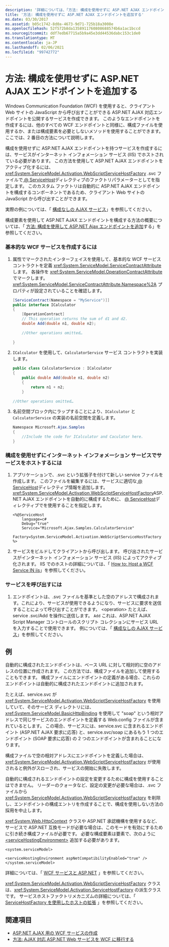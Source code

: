 ```yaml
---
description: '詳細については、「方法: 構成を使用せずに ASP.NET AJAX エンドポイントを追加する」を参照してください。'
title: '方法: 構成を使用せずに ASP.NET AJAX エンドポイントを追加する'
ms.date: 03/30/2017
ms.assetid: b05c1742-8d0a-4673-9d71-725b18a3008e
ms.openlocfilehash: 52f572b8da1358911760808688574b6a1ac1bccd
ms.sourcegitcommit: ddf7edb67715a5b9a45e3dd44536dabc153c1de0
ms.translationtype: MT
ms.contentlocale: ja-JP
ms.lasthandoff: 02/06/2021
ms.locfileid: "99742772"
---
```

# <a name="how-to-add-an-aspnet-ajax-endpoint-without-using-configuration"></a>方法: 構成を使用せずに ASP.NET AJAX エンドポイントを追加する

Windows Communication Foundation (WCF) を使用すると、クライアント Web サイトの JavaScript から呼び出すことができる ASP.NET AJAX 対応エンドポイントを公開するサービスを作成できます。 このようなエンドポイントを作成するには、他のすべての WCF エンドポイントと同様に、構成ファイルを使用するか、または構成要素を必要としないメソッドを使用することができます。 ここでは、2 番目の方法について説明します。  
  
 構成を使用せずに ASP.NET AJAX エンドポイントを持つサービスを作成するには、サービスがインターネット インフォメーション サービス (IIS) でホストされている必要があります。 この方法を使用して ASP.NET AJAX エンドポイントをアクティブ化するには、 <xref:System.ServiceModel.Activation.WebScriptServiceHostFactory> .svc ファイルで[ \@ ServiceHost](../../configure-apps/file-schema/wcf-directive/servicehost.md)ディレクティブのファクトリパラメーターとしてを指定します。 このカスタム ファクトリは自動的に ASP.NET AJAX エンドポイントを構成するコンポーネントであるため、クライアント Web サイトの JavaScript から呼び出すことができます。  
  
 実際の例については、「 [構成なしの AJAX サービス](../samples/ajax-service-without-configuration.md)」を参照してください。  
  
 構成要素を使用して ASP.NET AJAX エンドポイントを構成する方法の概要については、「 [方法: 構成を使用して ASP.NET Ajax エンドポイントを追加](how-to-use-configuration-to-add-an-aspnet-ajax-endpoint.md)する」を参照してください。  
  
### <a name="to-create-a-basic-wcf-service"></a>基本的な WCF サービスを作成するには  
  
1. 属性でマークされたインターフェイスを使用して、基本的な WCF サービスコントラクトを定義 <xref:System.ServiceModel.ServiceContractAttribute> します。 各操作を <xref:System.ServiceModel.OperationContractAttribute> でマークします。 <xref:System.ServiceModel.ServiceContractAttribute.Namespace%2A> プロパティが設定されていることを確認します。  
  
    ```csharp  
    [ServiceContract(Namespace = "MyService")]]  
    public interface ICalculator  
    {  
        [OperationContract]  
        // This operation returns the sum of d1 and d2.  
        double Add(double n1, double n2);  
  
        //Other operations omitted…  
  
    }  
    ```  
  
2. `ICalculator` を使用して、`CalculatorService` サービス コントラクトを実装します。  
  
    ```csharp  
    public class CalculatorService : ICalculator  
    {  
        public double Add(double n1, double n2)  
        {  
            return n1 + n2;  
        }  
  
    //Other operations omitted…  
    ```  
  
3. 名前空間ブロック内にラップすることにより、`ICalculator` と `CalculatorService` の実装の名前空間を定義します。  
  
    ```csharp  
    Namespace Microsoft.Ajax.Samples  
    {  
        //Include the code for ICalculator and Caculator here.  
    }  
    ```  
  
### <a name="to-host-the-service-in-internet-information-services-without-configuration"></a>構成を使用せずにインターネット インフォメーション サービスでサービスをホストするには  
  
1. アプリケーションで、.svc という拡張子を付けて新しい service ファイルを作成します。 このファイルを編集するには、サービスに適切な[ \@ ServiceHost](../../configure-apps/file-schema/wcf-directive/servicehost.md)ディレクティブ情報を追加します。 <xref:System.ServiceModel.Activation.WebScriptServiceHostFactory>ASP.NET AJAX エンドポイントを自動的に構成するために、 [ \@ ServiceHost](../../configure-apps/file-schema/wcf-directive/servicehost.md)ディレクティブでを使用することを指定します。  
  
    ```text
    <%@ServiceHost
        language=c#
        Debug="true"
        Service="Microsoft.Ajax.Samples.CalculatorService"  
        Factory=System.ServiceModel.Activation.WebScriptServiceHostFactory  
    %>  
    ```  
  
2. サービスをビルドしてクライアントから呼び出します。 呼び出されたサービスがインターネット インフォメーション サービス (IIS) によってアクティブ化されます。 IIS でのホストの詳細については、「 [How to: Host a WCF Service IN iis](how-to-host-a-wcf-service-in-iis.md)」を参照してください。  
  
### <a name="to-call-the-service"></a>サービスを呼び出すには  
  
1. エンドポイントは、.svc ファイルを基準とした空のアドレスで構成されます。これにより、サービスが使用できるようになり、サービスに要求を送信することによって呼び出すことができます。 \<operation> たとえば、service .svc/Add を操作に送信します。 `Add` これは、ASP.NET AJAX Script Manager コントロールのスクリプト コレクションにサービス URL を入力することで使用できます。 例については、「 [構成なしの AJAX サービス](../samples/ajax-service-without-configuration.md)」を参照してください。  
  
## <a name="example"></a>例  
  
 自動的に構成されたエンドポイントは、ベース URL に対して相対的に空のアドレスの位置に作成されます。 この方法では、構成ファイルを追加して使用することもできます。 構成ファイルにエンドポイントの定義がある場合、これらのエンドポイントは自動的に構成されたエンドポイントに追加されます。  
  
 たとえば、service.svc が <xref:System.ServiceModel.Activation.WebScriptServiceHostFactory> を使用していて、そのサービス ディレクトリには、<xref:System.ServiceModel.BasicHttpBinding> を使用して "soap" という相対アドレスで同じサービスのエンドポイントを定義する Web.config ファイルが含まれているとします。 この場合、サービスには、service.svc に含まれるエンドポイント (ASP.NET AJAX 要求に応答) と、service.svc/soap にあるもう 1 つのエンドポイント (SOAP 要求に応答) の 2 つのエンドポイントが含まれることになります。  
  
 構成ファイルで空の相対アドレスにエンドポイントを定義した場合は、<xref:System.ServiceModel.Activation.WebScriptServiceHostFactory> が使用されると例外がスローされ、サービスの開始に失敗します。  
  
 自動的に構成されるエンドポイントの設定を変更するために構成を使用することはできません。 リーダーのクォータなど、設定の変更が必要な場合は、.svc ファイルから <xref:System.ServiceModel.Activation.WebScriptServiceHostFactory> を削除し、エンドポイントの構成エントリを作成することで、構成を使用しない方法の採用を中止します。  
  
 <xref:System.Web.HttpContext> クラスや ASP.NET 承認機構を使用するなど、サービスで ASP.NET 互換モードが必要な場合は、このモードを有効にするために引き続き構成ファイルが必要です。 必要な構成要素は要素で、次のように [\<serviceHostingEnvironment>](../../configure-apps/file-schema/wcf/servicehostingenvironment.md) 追加する必要があります。  
  
 `<system.serviceModel>`  
  
 `<serviceHostingEnvironment aspNetCompatibilityEnabled="true" /> </system.serviceModel>`  
  
 詳細については、「 [WCF サービスと ASP.NET](wcf-services-and-aspnet.md) 」を参照してください。  
  
 <xref:System.ServiceModel.Activation.WebScriptServiceHostFactory> クラスは、<xref:System.ServiceModel.Activation.ServiceHostFactory> の派生クラスです。 サービスホストファクトリメカニズムの詳細については、「 [ServiceHostFactory を使用したホストの拡張](../extending/extending-hosting-using-servicehostfactory.md) 」を参照してください。  
  
## <a name="see-also"></a>関連項目

- [ASP.NET AJAX 用の WCF サービスの作成](creating-wcf-services-for-aspnet-ajax.md)
- [方法: AJAX 対応 ASP.NET Web サービスを WCF に移行する](how-to-migrate-ajax-enabled-aspnet-web-services-to-wcf.md)
